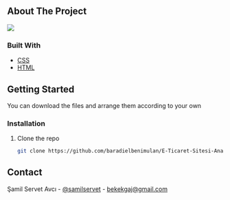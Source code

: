 ## About The Project

![](ansayfa.png)

### Built With

* [CSS](https://html.com/)
* [HTML](https://html.com/)



## Getting Started
You can download the files and arrange them according to your own


### Installation
1. Clone the repo
   ```sh
   git clone https://github.com/baradielbenimulan/E-Ticaret-Sitesi-Anasayfa.git
   ```

## Contact
Şamil Servet Avcı - [@samilservet](https://twitter.com/samilservet) - bekekgaj@gmail.com